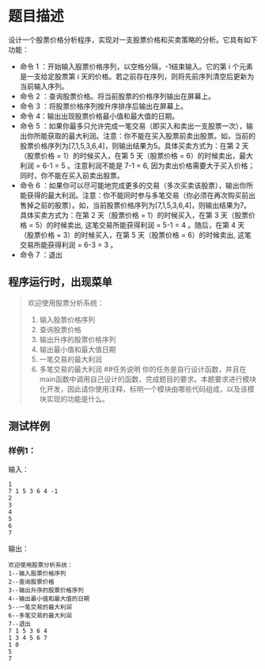 # **题目描述**
设计一个股票价格分析程序，实现对一支股票价格和买卖策略的分析。它具有如下功能：
- 命令 1 ：开始输入股票价格序列，以空格分隔，-1结束输入。它的第 i 个元素是一支给定股票第 i 天的价格。若之前存在序列，则将先前序列清空后更新为当前输入序列。
- 命令 2 ：查询股票价格。将当前股票的价格序列输出在屏幕上。
- 命令 3 ：将股票价格序列按升序排序后输出在屏幕上。
- 命令 4：输出出现股票价格最小值和最大值的日期。
- 命令 5 ：如果你最多只允许完成一笔交易（即买入和卖出一支股票一次），输出你所能获取的最大利润。注意：你不能在买入股票前卖出股票。如，当前的股票价格序列为[7,1,5,3,6,4]，则输出结果为5。具体买卖方式为：在第 2 天（股票价格 = 1）的时候买入，在第 5 天（股票价格 = 6）的时候卖出，最大利润 = 6-1 = 5 。注意利润不能是 7-1 = 6, 因为卖出价格需要大于买入价格；同时，你不能在买入前卖出股票。
- 命令 6 ：如果你可以尽可能地完成更多的交易（多次买卖该股票），输出你所能获得的最大利润。注意：你不能同时参与多笔交易（你必须在再次购买前出售掉之前的股票）。如，当前股票价格序列为[7,1,5,3,6,4]，则输出结果为7。具体买卖方式为：在第 2 天（股票价格 = 1）的时候买入，在第 3 天（股票价格 = 5）的时候卖出, 这笔交易所能获得利润 = 5-1 = 4 。随后，在第 4 天（股票价格 = 3）的时候买入，在第 5 天（股票价格 = 6）的时候卖出, 这笔交易所能获得利润 = 6-3 = 3 。
- 命令 7 ：退出

## **程序运行时，出现菜单**

>欢迎使用股票分析系统：
>1. 输入股票价格序列
>2. 查询股票价格
>3. 输出升序的股票价格序列
>4. 输出最小值和最大值日期
>5. 一笔交易的最大利润
>6. 多笔交易的最大利润
##任务说明
你的任务是自行设计函数，并且在main函数中调用自己设计的函数，完成题目的要求。本题要求进行模块化开发，因此请你使用注释，标明一个模块由哪些代码组成，以及该模块实现的功能是什么。

## 测试样例
### 样例1：
输入：
```
1
7 1 5 3 6 4 -1
2
3
4
5
6
7
```
输出：
```
欢迎使用股票分析系统：
1--输入股票价格序列
2--查询股票价格
3--输出升序的股票价格序列
4--输出最小值和最大值的日期
5--一笔交易的最大利润
6--多笔交易的最大利润
7--退出
7 1 5 3 6 4 
1 3 4 5 6 7 
1 0
5
7
```

